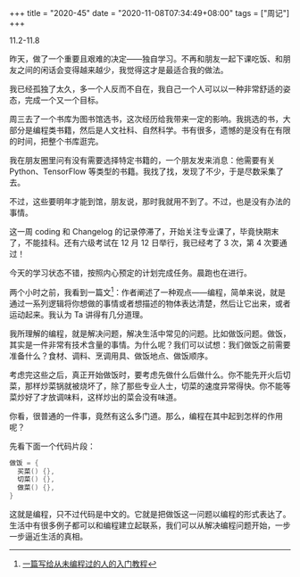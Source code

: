 +++
title = "2020-45"
date = "2020-11-08T07:34:49+08:00"
tags = ["周记"]
+++

11.2-11.8

昨天，做了一个重要且艰难的决定——独自学习。不再和朋友一起下课吃饭、和朋友之间的闲话会变得越来越少，我觉得这才是最适合我的做法。

我已经孤独了太久，多一个人反而不自在，我自己一个人可以以一种非常舒适的姿态，完成一个又一个目标。

周三去了一个书库为图书馆选书，这次经历给我带来一定的影响。我挑选的书，大部分是编程类书籍，然后是人文社科、自然科学。书有很多，遗憾的是没有在有限的时间，把整个书库逛完。

我在朋友圈里问有没有需要选择特定书籍的，一个朋友发来消息：他需要有关 Python、TensorFlow 等类型的书籍。我找了找，发现了不少，于是尽数采集了去。

不过，这些要明年才能到馆，朋友说，那时我就用不到了。不过，也是没有办法的事情。

这一周 coding 和 Changelog 的记录停滞了，开始关注专业课了，毕竟快期末了，不能挂科。还有六级考试在 12 月 12 日举行，我已经考了 3 次，第 4 次要通过！

今天的学习状态不错，按照内心预定的计划完成任务。晨跑也在进行。

两个小时之前，我看到一篇文[^1]：作者阐述了一种观点——编程，简单来说，就是通过一系列逻辑将你想做的事情或者想描述的物体表达清楚，然后让它出来，或者运动起来。我认为 Ta 讲得有几分道理。

我所理解的编程，就是解决问题，解决生活中常见的问题。比如做饭问题。做饭，其实是一件非常有技术含量的事情。为什么呢？我们可以试想：我们做饭之前需要准备什么？食材、调料、烹调用具、做饭地点、做饭顺序。

考虑完这些之后，真正开始做饭时，要考虑先做什么后做什么。你不能先开火后切菜，那样炒菜锅就被烧坏了，除了那些专业人士，切菜的速度异常得快。你不能等菜炒好了才放调味料，这样炒出的菜会没有味道。

你看，很普通的一件事，竟然有这么多门道。那么，编程在其中起到怎样的作用呢？

先看下面一个代码片段：

```c
做饭 = {
  买菜() {},
  切菜() {},
  做菜() {},
}
```

这就是编程，只不过代码是中文的。它就是把做饭这一问题以编程的形式表达了。生活中有很多例子都可以和编程建立起联系，我们可以从解决编程问题开始，一步一步逼近生活的真相。

[^1]: [一篇写给从未编程过的人的入门教程](https://www.yuque.com/barretlee/thinking/zcs3c9)

